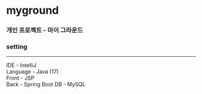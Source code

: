 # myground
### 개인 프로젝트 - 마이 그라운드

### setting

---
IDE - IntelliJ  
Language - Java (17)  
Front - JSP  
Back - Spring Boot
DB - MySQL
